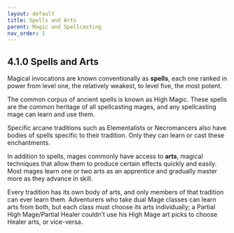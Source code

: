 ```yaml
---
layout: default
title: Spells and Arts
parent: Magic and Spellcasting
nav_order: 1
---
```


## 4.1.0 Spells and Arts

Magical invocations are known conventionally as **spells**, each one ranked in power from level one, the relatively weakest, to level five, the most potent.

The common corpus of ancient spells is known as High Magic.
These spells are the common heritage of all spellcasting mages, and any spellcasting mage can learn and use them.

Specific arcane traditions such as Elementalists or Necromancers also have bodies of spells specific to their tradition.
Only they can learn or cast these enchantments.

In addition to spells, mages commonly have access to **arts**, magical techniques that allow them to produce certain effects quickly and easily.
Most mages learn one or two arts as an apprentice and gradually master more as they advance in skill.

Every tradition has its own body of arts, and only members of that tradition can ever learn them.
Adventurers who take dual Mage classes can learn arts from both, but each class must choose its arts individually; a Partial High Mage/Partial Healer couldn’t use his High Mage art picks to choose Healer arts, or vice-versa.
